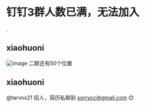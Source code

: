 # 钉钉3群人数已满，无法加入

.

## xiaohuoni

![image](https://user-images.githubusercontent.com/11746742/86074512-b912fe80-bab8-11ea-8c3a-f28b071f0dfc.png)
二群还有50个位置

## xiaohuoni

@tarvos21 招人，简历私聊到 sorrycc@gmail.com 😊

